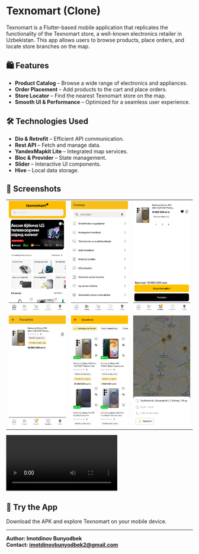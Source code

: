 # Texnomart (Clone)

Texnomart is a Flutter-based mobile application that replicates the functionality of the Texnomart store, a well-known electronics retailer in Uzbekistan. This app allows users to browse products, place orders, and locate store branches on the map.

## 🛍 Features

- **Product Catalog** – Browse a wide range of electronics and appliances.
- **Order Placement** – Add products to the cart and place orders.
- **Store Locator** – Find the nearest Texnomart store on the map.
- **Smooth UI & Performance** – Optimized for a seamless user experience.

## 🛠 Technologies Used
- **Dio & Retrofit** – Efficient API communication.
- **Rest API** – Fetch and manage data.
- **YandexMapkit Lite** – Integrated map services.
- **Bloc & Provider** – State management.
- **Slider** – Interactive UI components.
- **Hive** – Local data storage.

## 📸 Screenshots

<table>
  <tr>
    <td><img src="images/home.png" alt="Home Screen" width="200"/></td>
    <td><img src="images/catalog.png" alt="Catalog Screen" width="200"/></td>
    <td><img src="images/basket.png" alt="Basket Screen" width="200"/></td>
  </tr>
<tr>
    <td><img src="images/favourite.png" alt="Favourite Screen" width="200"/></td>
    <td><img src="images/category.png" alt="Category Screen" width="200"/></td>
    <td><img src="images/map.png" alt="Map Screen" width="200"/></td>
  </tr>
</table>

<video width="300" controls>
  <source src="images/video.mp4" type="video/mp4">
  Your browser does not support the video tag.
</video>

## 🚀 Try the App

Download the APK and explore Texnomart on your mobile device.

---

**Author: Imotdinov Bunyodbek**  
**Contact: [imotdinovbunyodbek2@gmail.com](mailto:imotdinovbunyodbek2@gmail.com)**
